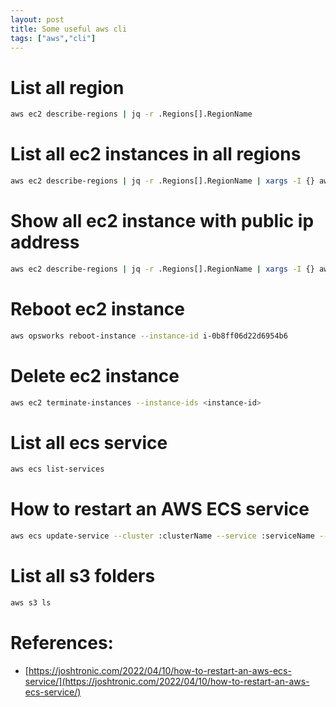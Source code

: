 ```yaml
---
layout: post
title: Some useful aws cli
tags: ["aws","cli"]
---
```



# List all region
```bash
aws ec2 describe-regions | jq -r .Regions[].RegionName
```

# List all ec2 instances in all regions
```bash
aws ec2 describe-regions | jq -r .Regions[].RegionName | xargs -I {} aws ec2 describe-instances --region {} | jq -r .Reservations[].Instances[].InstanceId
```

# Show all ec2 instance with public ip address
```bash
aws ec2 describe-regions | jq -r .Regions[].RegionName | xargs -I {} aws ec2 describe-instances --region {} | jq -r ".Reservations[].Instances[] | {IdInstanceId: .InstanceId, IP: .PublicIpAddress}"
```

# Reboot ec2 instance
```bash
aws opsworks reboot-instance --instance-id i-0b8ff06d22d6954b6
```

# Delete ec2 instance
```bash
aws ec2 terminate-instances --instance-ids <instance-id>
```

# List all ecs service
```bash
aws ecs list-services
```

# How to restart an AWS ECS service
```bash
aws ecs update-service --cluster :clusterName --service :serviceName --force-new-deployment
```

# List all s3 folders
```bash
aws s3 ls
```

# References:
- [https://joshtronic.com/2022/04/10/how-to-restart-an-aws-ecs-service/](https://joshtronic.com/2022/04/10/how-to-restart-an-aws-ecs-service/)